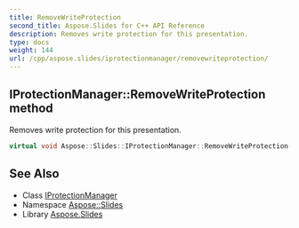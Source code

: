 ```yaml
---
title: RemoveWriteProtection
second_title: Aspose.Slides for C++ API Reference
description: Removes write protection for this presentation.
type: docs
weight: 144
url: /cpp/aspose.slides/iprotectionmanager/removewriteprotection/
---
```

## IProtectionManager::RemoveWriteProtection method


Removes write protection for this presentation.

```cpp
virtual void Aspose::Slides::IProtectionManager::RemoveWriteProtection()=0
```

## See Also

* Class [IProtectionManager](../)
* Namespace [Aspose::Slides](../../)
* Library [Aspose.Slides](../../../)
